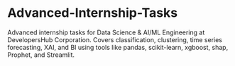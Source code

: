 # Advanced-Internship-Tasks
Advanced internship tasks for Data Science &amp; AI/ML Engineering at DevelopersHub Corporation. Covers classification, clustering, time series forecasting, XAI, and BI using tools like pandas, scikit-learn, xgboost, shap, Prophet, and Streamlit.
